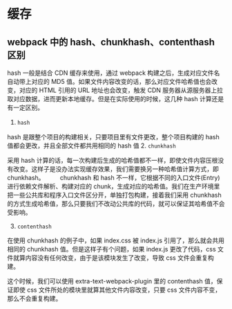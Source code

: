 # 缓存

## webpack 中的 hash、chunkhash、contenthash 区别

hash 一般是结合 CDN 缓存来使用，通过 webpack 构建之后，生成对应文件名自动带上对应的 MD5 值。如果文件内容改变的话，那么对应文件哈希值也会改变，对应的 HTML 引用的 URL 地址也会改变，触发 CDN 服务器从源服务器上拉取对应数据，进而更新本地缓存。但是在实际使用的时候，这几种 hash 计算还是有一定区别。

1. `hash` 　

hash 是跟整个项目的构建相关，只要项目里有文件更改，整个项目构建的 hash 值都会更改，并且全部文件都共用相同的 hash 值
2. `chunkhash`

采用 hash 计算的话，每一次构建后生成的哈希值都不一样，即使文件内容压根没有改变。这样子是没办法实现缓存效果，我们需要换另一种哈希值计算方式，即 chunkhash。 　　 
chunkhash 和 hash 不一样，它根据不同的入口文件(Entry)进行依赖文件解析、构建对应的 chunk，生成对应的哈希值。我们在生产环境里把一些公共库和程序入口文件区分开，单独打包构建，接着我们采用 chunkhash 的方式生成哈希值，那么只要我们不改动公共库的代码，就可以保证其哈希值不会受影响。

3. `contenthash`

在使用 chunkhash 的例子中，如果 index.css 被 index.js 引用了，那么就会共用相同的 chunkhash 值。但是这样子有个问题，如果 index.js 更改了代码，css 文件就算内容没有任何改变，由于是该模块发生了改变，导致 css 文件会重复构建。

这个时候，我们可以使用 extra-text-webpack-plugin 里的 contenthash 值，保证即使 css 文件所处的模块里就算其他文件内容改变，只要 css 文件内容不变，那么不会重复构建。

